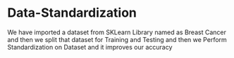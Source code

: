 # Data-Standardization
We have imported a dataset from SKLearn Library named as Breast Cancer and then we split that dataset for Training and Testing and then we Perform Standardization on Dataset and it improves our accuracy 
